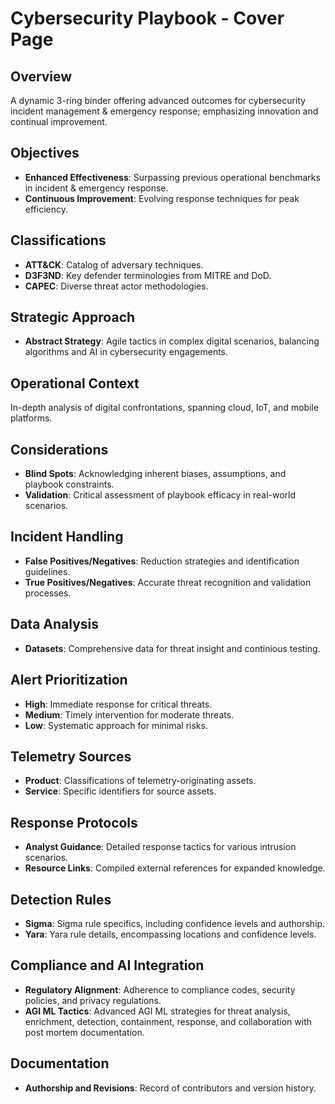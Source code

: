 # Cybersecurity Playbook - Cover Page

## Overview
A dynamic 3-ring binder offering advanced outcomes for cybersecurity incident management & emergency response; emphasizing innovation and continual improvement.

## Objectives
- **Enhanced Effectiveness**: Surpassing previous operational benchmarks in incident & emergency response.
- **Continuous Improvement**: Evolving response techniques for peak efficiency.

## Classifications
- **ATT&CK**: Catalog of adversary techniques.
- **D3F3ND**: Key defender terminologies from MITRE and DoD.
- **CAPEC**: Diverse threat actor methodologies.

## Strategic Approach
- **Abstract Strategy**: Agile tactics in complex digital scenarios, balancing algorithms and AI in cybersecurity engagements.

## Operational Context
In-depth analysis of digital confrontations, spanning cloud, IoT, and mobile platforms.

## Considerations
- **Blind Spots**: Acknowledging inherent biases, assumptions, and playbook constraints.
- **Validation**: Critical assessment of playbook efficacy in real-world scenarios.

## Incident Handling
- **False Positives/Negatives**: Reduction strategies and identification guidelines.
- **True Positives/Negatives**: Accurate threat recognition and validation processes.

## Data Analysis
- **Datasets**: Comprehensive data for threat insight and continious testing.

## Alert Prioritization
- **High**: Immediate response for critical threats.
- **Medium**: Timely intervention for moderate threats.
- **Low**: Systematic approach for minimal risks.

## Telemetry Sources
- **Product**: Classifications of telemetry-originating assets.
- **Service**: Specific identifiers for source assets.

## Response Protocols
- **Analyst Guidance**: Detailed response tactics for various intrusion scenarios.
- **Resource Links**: Compiled external references for expanded knowledge.

## Detection Rules
- **Sigma**: Sigma rule specifics, including confidence levels and authorship.
- **Yara**: Yara rule details, encompassing locations and confidence levels.

## Compliance and AI Integration
- **Regulatory Alignment**: Adherence to compliance codes, security policies, and privacy regulations.
- **AGI ML Tactics**: Advanced AGI ML strategies for threat analysis, enrichment, detection, containment, response, and collaboration with post mortem documentation.

## Documentation
- **Authorship and Revisions**: Record of contributors and version history.
